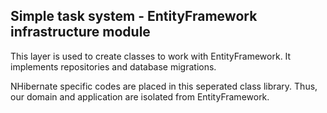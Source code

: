 ﻿Simple task system - EntityFramework infrastructure module
-----------------------------------------

This layer is used to create classes to work with EntityFramework. It implements repositories and database migrations.

NHibernate specific codes are placed in this seperated class library. Thus, our domain and application are isolated from EntityFramework.